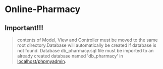 # Online-Pharmacy
## Important!!!
> contents of Model, View and Controller must be moved to the same root directory.Database will automatically be created if database is not found. 
> Database db_pharmacy.sql file must be imported to an already created database named 'db_pharmacy' in [localhost/phpmyadmin](http://localhost/phpmyadmin/). 

